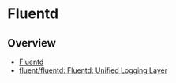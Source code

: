 # Fluentd


## Overview

- [Fluentd](https://www.fluentd.org/)
- [fluent/fluentd: Fluentd: Unified Logging Layer](https://github.com/fluent/fluentd)
